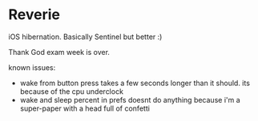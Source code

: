 # Reverie
iOS hibernation. Basically Sentinel but better :)

Thank God exam week is over.

known issues:

- wake from button press takes a few seconds longer than it should. its because of the cpu underclock
- wake and sleep percent in prefs doesnt do anything because i'm a super-paper with a head full of confetti